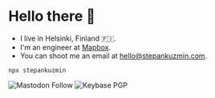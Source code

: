 # Hello there 👋

- I live in Helsinki, Finland 🇫🇮.
- I'm an engineer at [Mapbox](https://mapbox.com/).
- You can shoot me an email at [hello@stepankuzmin.com](mailto:hello@stepankuzmin.com).

```shell
npx stepankuzmin
```

![Mastodon Follow](https://img.shields.io/mastodon/follow/109257825833659932?style=flat&labelColor=545454&color=313131) ![Keybase PGP](https://img.shields.io/keybase/pgp/stepankuzmin?style=flat&labelColor=545454&color=313131)
